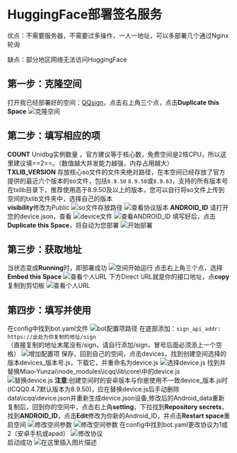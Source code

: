 ﻿# HuggingFace部署签名服务

优点：不需要服务器，不需要过多操作，一人一地址，可以多部署几个通过Nginx轮询

缺点：部分地区网络无法访问HuggingFace
## 第一步：克隆空间
打开我已经部署好的空间：[QQsign](https://huggingface.co/spaces/CikeyQI/QQsign)，点击右上角三个点，点击**Duplicate this Space**
![克隆空间](https://img-blog.csdnimg.cn/67fdeed3858c48d7858e79410e1ba0a3.png)
## 第二步：填写相应的项
 **COUNT**
 Unidbg实例数量 ，官方建议等于核心数，免费空间是2核CPU，所以这里建议填==2==。（数值越大并发能力越强，内存占用越大）\
 **TXLIB_VERSION**
 存放核心so文件的文件夹绝对路径，在本空间已经存放了官方提供的最近六个版本的so文件，包括`8.9.50` `8.9.58`或`8.9.63`，支持的所有版本号在txlib目录下，推荐使用高于8.9.50及以上的版本，您可以自行将so文件上传到空间的txlib文件夹中，选择自己的版本\
 **visibility**修改为Public
![so文件存放路径](https://i.postimg.cc/jSDtXcVd/version.png)
![查看协议版本](https://img-blog.csdnimg.cn/6e27f33483d548e284ec777015227b42.png)
**ANDROID_ID**
请打开您的device.json，查看
![device文件](https://img-blog.csdnimg.cn/b6198cc8221648dc85fbb242ec5bc255.png)
![查看ANDROID_ID](https://img-blog.csdnimg.cn/f313264930344b8599b6dfd2d940cb69.png)
填写好后，点击**Duplicate this Space**，将自动为您部署
![开始部署](https://img-blog.csdnimg.cn/121ba7ea6c124d91966ffd5131b30c69.png)
## 第三步：获取地址
当状态变成**Running**时，即部署成功
![空间开始运行](https://img-blog.csdnimg.cn/4864f13caff1466d982b91023b91da56.png)
点击右上角三个点，选择**Embed this Space**
![查看个人URL](https://img-blog.csdnimg.cn/bf7fc6cf3ab94290bdee765660ca5cf9.png)
下方Direct URL就是你的接口地址，点**copy**复制到剪切板
![查看个人URL](https://img-blog.csdnimg.cn/3b310c17ebb0496aac36a4ef40d0c8ee.png)
## 第四步：填写并使用
在config中找到bot.yaml文件
![bot配置项路径](https://img-blog.csdnimg.cn/25a96210007a4beba978bca719fff717.png)
在底部添加：`sign_api_addr: https://此处为你复制的地址/sign`\
（直接复制的地址末尾没有/sign，请自行添加/sign，冒号后面必须添上一个空格）
![增加配置项](https://img-blog.csdnimg.cn/81a3666013e9436bad31c40986ade90e.png)
保存，回到自己的空间，点击devices，找到创建空间选择的版本devices_版本号.js，下载它，并重命名为device.js
![选择device.js](https://i.postimg.cc/mDz8txCG/7-E2-DC331-ADB8-406d-ACD9-782-A58-A3-D81-E.png)
找到并替换Miao-Yunzai\node_modules\icqq\lib\core\中的device.js\
![替换device.js](https://img-blog.csdnimg.cn/3e5a7c8fba214155842feba62cce212a.png)
**注意**:创建空间时的安卓版本与你崽使用不一致device_版本.js时\
(ICQQ0.4.7默认版本为8.9.50)，应在替换device.js后手动删除data\icqq\device.json并重新生成device.json设备,修改后的Android_data重新复制后，回到你的空间中，点击右上角**setting**，下拉找到**Repository secrets**，找到**ANDROID_ID**，点击**Edit**修改为你新的Android_ID，并点击**Restart space**重启空间
![修改空间参数](https://i.postimg.cc/FR2KyS6B/1.png)
![修改空间参数](https://i.postimg.cc/RZXVPy8f/2.png)
在config中找到bot.yaml更改协议为1或2（安卓手机或apad）
![修改协议](https://i.postimg.cc/YSrfSPz2/796-F9-BB1-06-C0-42b1-B26-C-267-B1304-DF55.png)\
启动成功
![在这里插入图片描述](https://img-blog.csdnimg.cn/9187d3c094154b63ae0c2df3dec46239.png)
